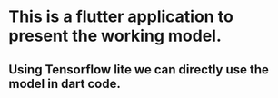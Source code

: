 # This is a flutter application to present the working model.

## Using Tensorflow lite we can directly use the model in dart code.
